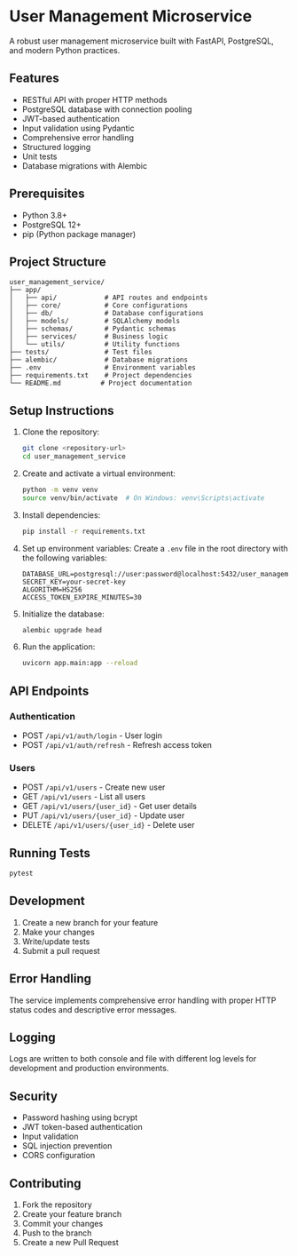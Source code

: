 # User Management Microservice

A robust user management microservice built with FastAPI, PostgreSQL, and modern Python practices.

## Features

- RESTful API with proper HTTP methods
- PostgreSQL database with connection pooling
- JWT-based authentication
- Input validation using Pydantic
- Comprehensive error handling
- Structured logging
- Unit tests
- Database migrations with Alembic

## Prerequisites

- Python 3.8+
- PostgreSQL 12+
- pip (Python package manager)

## Project Structure

```
user_management_service/
├── app/
│   ├── api/            # API routes and endpoints
│   ├── core/           # Core configurations
│   ├── db/             # Database configurations
│   ├── models/         # SQLAlchemy models
│   ├── schemas/        # Pydantic schemas
│   ├── services/       # Business logic
│   └── utils/          # Utility functions
├── tests/              # Test files
├── alembic/            # Database migrations
├── .env                # Environment variables
├── requirements.txt    # Project dependencies
└── README.md          # Project documentation
```

## Setup Instructions

1. Clone the repository:
   ```bash
   git clone <repository-url>
   cd user_management_service
   ```

2. Create and activate a virtual environment:
   ```bash
   python -m venv venv
   source venv/bin/activate  # On Windows: venv\Scripts\activate
   ```

3. Install dependencies:
   ```bash
   pip install -r requirements.txt
   ```

4. Set up environment variables:
   Create a `.env` file in the root directory with the following variables:
   ```
   DATABASE_URL=postgresql://user:password@localhost:5432/user_management
   SECRET_KEY=your-secret-key
   ALGORITHM=HS256
   ACCESS_TOKEN_EXPIRE_MINUTES=30
   ```

5. Initialize the database:
   ```bash
   alembic upgrade head
   ```

6. Run the application:
   ```bash
   uvicorn app.main:app --reload
   ```

## API Endpoints

### Authentication
- POST `/api/v1/auth/login` - User login
- POST `/api/v1/auth/refresh` - Refresh access token

### Users
- POST `/api/v1/users` - Create new user
- GET `/api/v1/users` - List all users
- GET `/api/v1/users/{user_id}` - Get user details
- PUT `/api/v1/users/{user_id}` - Update user
- DELETE `/api/v1/users/{user_id}` - Delete user

## Running Tests

```bash
pytest
```

## Development

1. Create a new branch for your feature
2. Make your changes
3. Write/update tests
4. Submit a pull request

## Error Handling

The service implements comprehensive error handling with proper HTTP status codes and descriptive error messages.

## Logging

Logs are written to both console and file with different log levels for development and production environments.

## Security

- Password hashing using bcrypt
- JWT token-based authentication
- Input validation
- SQL injection prevention
- CORS configuration

## Contributing

1. Fork the repository
2. Create your feature branch
3. Commit your changes
4. Push to the branch
5. Create a new Pull Request 